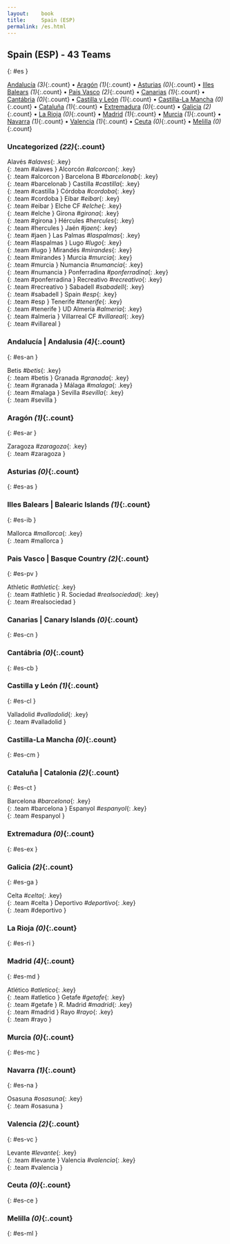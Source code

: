 ```yaml
---
layout:    book
title:     Spain (ESP)
permalink: /es.html
---
```


## Spain (ESP) - 43 Teams
{: #es }


[Andalucía](#es-an) _(3)_{:.count} • [Aragón](#es-ar) _(1)_{:.count} • [Asturias](#es-as) _(0)_{:.count} • [Illes Balears](#es-ib) _(1)_{:.count} • [Pais Vasco](#es-pv) _(2)_{:.count} • [Canarias](#es-cn) _(1)_{:.count} • [Cantábria](#es-cb) _(0)_{:.count} • [Castilla y León](#es-cl) _(1)_{:.count} • [Castilla-La Mancha](#es-cm) _(0)_{:.count} • [Cataluña](#es-ct) _(1)_{:.count} • [Extremadura](#es-ex) _(0)_{:.count} • [Galicia](#es-ga) _(2)_{:.count} • [La Rioja](#es-ri) _(0)_{:.count} • [Madrid](#es-md) _(1)_{:.count} • [Murcia](#es-mc) _(1)_{:.count} • [Navarra](#es-na) _(1)_{:.count} • [Valencia](#es-vc) _(1)_{:.count} • [Ceuta](#es-ce) _(0)_{:.count} • [Melilla](#es-ml) _(0)_{:.count}


### Uncategorized _(22)_{:.count}

Alavés _#alaves_{: .key} <br>
{: .team #alaves }
Alcorcón _#alcorcon_{: .key} <br>
{: .team #alcorcon }
Barcelona B _#barcelonab_{: .key} <br>
{: .team #barcelonab }
Castilla _#castilla_{: .key} <br>
{: .team #castilla }
Córdoba _#cordoba_{: .key} <br>
{: .team #cordoba }
Eibar _#eibar_{: .key} <br>
{: .team #eibar }
Elche CF _#elche_{: .key} <br>
{: .team #elche }
Girona _#girona_{: .key} <br>
{: .team #girona }
Hércules _#hercules_{: .key} <br>
{: .team #hercules }
Jaén _#jaen_{: .key} <br>
{: .team #jaen }
Las Palmas _#laspalmas_{: .key} <br>
{: .team #laspalmas }
Lugo _#lugo_{: .key} <br>
{: .team #lugo }
Mirandés _#mirandes_{: .key} <br>
{: .team #mirandes }
Murcia _#murcia_{: .key} <br>
{: .team #murcia }
Numancia _#numancia_{: .key} <br>
{: .team #numancia }
Ponferradina _#ponferradina_{: .key} <br>
{: .team #ponferradina }
Recreativo _#recreativo_{: .key} <br>
{: .team #recreativo }
Sabadell _#sabadell_{: .key} <br>
{: .team #sabadell }
Spain _#esp_{: .key} <br>
{: .team #esp }
Tenerife _#tenerife_{: .key} <br>
{: .team #tenerife }
UD Almería _#almeria_{: .key} <br>
{: .team #almeria }
Villarreal CF _#villareal_{: .key} <br>
{: .team #villareal }



### Andalucía | Andalusia _(4)_{:.count}
{: #es-an }





<div class='columns3' markdown='1'>

Betis _#betis_{: .key} <br>
{: .team #betis }
Granada _#granada_{: .key} <br>
{: .team #granada }
Málaga _#malaga_{: .key} <br>
{: .team #malaga }
Sevilla _#sevilla_{: .key} <br>
{: .team #sevilla }

</div>



### Aragón _(1)_{:.count}
{: #es-ar }





<div class='columns3' markdown='1'>

Zaragoza _#zaragoza_{: .key} <br>
{: .team #zaragoza }

</div>



### Asturias _(0)_{:.count}
{: #es-as }





<div class='columns3' markdown='1'>


</div>



### Illes Balears | Balearic Islands _(1)_{:.count}
{: #es-ib }





<div class='columns3' markdown='1'>

Mallorca _#mallorca_{: .key} <br>
{: .team #mallorca }

</div>



### Pais Vasco | Basque Country _(2)_{:.count}
{: #es-pv }





<div class='columns3' markdown='1'>

Athletic _#athletic_{: .key} <br>
{: .team #athletic }
R. Sociedad _#realsociedad_{: .key} <br>
{: .team #realsociedad }

</div>



### Canarias | Canary Islands _(0)_{:.count}
{: #es-cn }





<div class='columns3' markdown='1'>


</div>



### Cantábria _(0)_{:.count}
{: #es-cb }





<div class='columns3' markdown='1'>


</div>



### Castilla y León _(1)_{:.count}
{: #es-cl }





<div class='columns3' markdown='1'>

Valladolid _#valladolid_{: .key} <br>
{: .team #valladolid }

</div>



### Castilla-La Mancha _(0)_{:.count}
{: #es-cm }





<div class='columns3' markdown='1'>


</div>



### Cataluña | Catalonia _(2)_{:.count}
{: #es-ct }





<div class='columns3' markdown='1'>

Barcelona _#barcelona_{: .key} <br>
{: .team #barcelona }
Espanyol _#espanyol_{: .key} <br>
{: .team #espanyol }

</div>



### Extremadura _(0)_{:.count}
{: #es-ex }





<div class='columns3' markdown='1'>


</div>



### Galicia _(2)_{:.count}
{: #es-ga }





<div class='columns3' markdown='1'>

Celta _#celta_{: .key} <br>
{: .team #celta }
Deportivo _#deportivo_{: .key} <br>
{: .team #deportivo }

</div>



### La Rioja _(0)_{:.count}
{: #es-ri }





<div class='columns3' markdown='1'>


</div>



### Madrid _(4)_{:.count}
{: #es-md }





<div class='columns3' markdown='1'>

Atlético _#atletico_{: .key} <br>
{: .team #atletico }
Getafe _#getafe_{: .key} <br>
{: .team #getafe }
R. Madrid _#madrid_{: .key} <br>
{: .team #madrid }
Rayo _#rayo_{: .key} <br>
{: .team #rayo }

</div>



### Murcia _(0)_{:.count}
{: #es-mc }





<div class='columns3' markdown='1'>


</div>



### Navarra _(1)_{:.count}
{: #es-na }





<div class='columns3' markdown='1'>

Osasuna _#osasuna_{: .key} <br>
{: .team #osasuna }

</div>



### Valencia _(2)_{:.count}
{: #es-vc }





<div class='columns3' markdown='1'>

Levante _#levante_{: .key} <br>
{: .team #levante }
Valencia _#valencia_{: .key} <br>
{: .team #valencia }

</div>



### Ceuta _(0)_{:.count}
{: #es-ce }





<div class='columns3' markdown='1'>


</div>



### Melilla _(0)_{:.count}
{: #es-ml }





<div class='columns3' markdown='1'>


</div>


 
